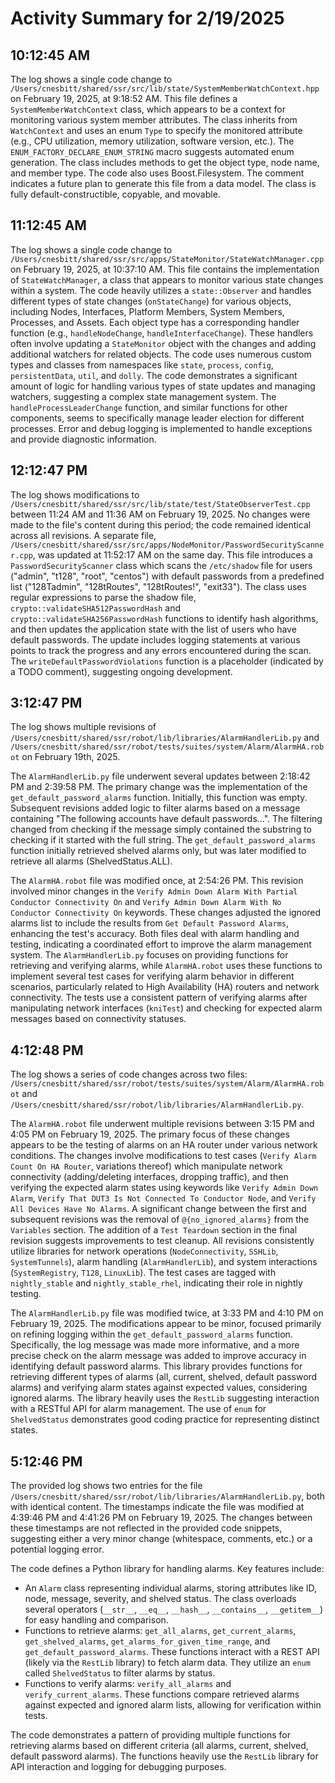 # Activity Summary for 2/19/2025

## 10:12:45 AM
The log shows a single code change to `/Users/cnesbitt/shared/ssr/src/lib/state/SystemMemberWatchContext.hpp` on February 19, 2025, at 9:18:52 AM.  This file defines a `SystemMemberWatchContext` class, which appears to be a context for monitoring various system member attributes.  The class inherits from `WatchContext` and uses an enum `Type` to specify the monitored attribute (e.g., CPU utilization, memory utilization, software version, etc.).  The  `ENUM_FACTORY_DECLARE_ENUM_STRING` macro suggests automated enum generation. The class includes methods to get the object type, node name, and member type. The code also uses Boost.Filesystem.  The comment indicates a future plan to generate this file from a data model.  The class is fully default-constructible, copyable, and movable.


## 11:12:45 AM
The log shows a single code change to `/Users/cnesbitt/shared/ssr/src/apps/StateMonitor/StateWatchManager.cpp` on February 19, 2025, at 10:37:10 AM.  This file contains the implementation of `StateWatchManager`, a class that appears to monitor various state changes within a system.  The code heavily utilizes a `state::Observer` and handles different types of state changes (`onStateChange`) for various objects, including Nodes, Interfaces, Platform Members, System Members, Processes, and Assets. Each object type has a corresponding handler function (e.g., `handleNodeChange`, `handleInterfaceChange`).  These handlers often involve updating a `StateMonitor` object with the changes and adding additional watchers for related objects. The code uses numerous custom types and classes from namespaces like `state`, `process`, `config`, `persistentData`, `util`, and `dolly`.  The code demonstrates a significant amount of logic for handling various types of state updates and managing watchers, suggesting a complex state management system.  The `handleProcessLeaderChange` function, and similar functions for other components, seems to specifically manage leader election for different processes.  Error and debug logging is implemented to handle exceptions and provide diagnostic information.


## 12:12:47 PM
The log shows modifications to `/Users/cnesbitt/shared/ssr/src/lib/state/test/StateObserverTest.cpp` between 11:24 AM and 11:36 AM on February 19, 2025.  No changes were made to the file's content during this period; the code remained identical across all revisions.  A separate file, `/Users/cnesbitt/shared/ssr/src/apps/NodeMonitor/PasswordSecurityScanner.cpp`, was updated at 11:52:17 AM on the same day. This file introduces a `PasswordSecurityScanner` class which scans the `/etc/shadow` file for users ("admin", "t128", "root", "centos") with default passwords from a predefined list ("128Tadmin", "128tRoutes", "128tRoutes!", "exit33").  The class uses regular expressions to parse the shadow file,  `crypto::validateSHA512PasswordHash` and `crypto::validateSHA256PasswordHash` functions to identify hash algorithms, and then updates the application state with the list of users who have default passwords.  The update includes logging statements at various points to track the progress and any errors encountered during the scan.  The `writeDefaultPasswordViolations` function is a placeholder (indicated by a TODO comment), suggesting ongoing development.


## 3:12:47 PM
The log shows multiple revisions of `/Users/cnesbitt/shared/ssr/robot/lib/libraries/AlarmHandlerLib.py` and `/Users/cnesbitt/shared/ssr/robot/tests/suites/system/Alarm/AlarmHA.robot` on February 19th, 2025.

The `AlarmHandlerLib.py` file underwent several updates between 2:18:42 PM and 2:39:58 PM.  The primary change was the implementation of the `get_default_password_alarms` function. Initially, this function was empty.  Subsequent revisions added logic to filter alarms based on a message containing "The following accounts have default passwords...". The filtering changed from checking if the message simply contained the substring to checking if it started with the full string.  The  `get_default_password_alarms` function initially retrieved shelved alarms only, but was later modified to retrieve all alarms (ShelvedStatus.ALL).

The `AlarmHA.robot` file was modified once, at 2:54:26 PM. This revision involved minor changes in the `Verify Admin Down Alarm With Partial Conductor Connectivity On` and `Verify Admin Down Alarm With No Conductor Connectivity On` keywords.  These changes adjusted the ignored alarms list to include the results from `Get Default Password Alarms`, enhancing the test's accuracy.  Both files deal with alarm handling and testing, indicating a coordinated effort to improve the alarm management system.  The `AlarmHandlerLib.py` focuses on providing functions for retrieving and verifying alarms, while `AlarmHA.robot` uses these functions to implement several test cases for verifying alarm behavior in different scenarios, particularly related to High Availability (HA) routers and network connectivity. The tests use a consistent pattern of verifying alarms after manipulating network interfaces (`kniTest`) and checking for expected alarm messages based on connectivity statuses.


## 4:12:48 PM
The log shows a series of code changes across two files: `/Users/cnesbitt/shared/ssr/robot/tests/suites/system/Alarm/AlarmHA.robot` and `/Users/cnesbitt/shared/ssr/robot/lib/libraries/AlarmHandlerLib.py`.

The `AlarmHA.robot` file underwent multiple revisions between 3:15 PM and 4:05 PM on February 19, 2025.  The primary focus of these changes appears to be the testing of alarms on an HA router under various network conditions.  The changes involve modifications to test cases (`Verify Alarm Count On HA Router`, variations thereof) which manipulate network connectivity (adding/deleting interfaces, dropping traffic), and then verifying the expected alarm states using keywords like `Verify Admin Down Alarm`, `Verify That DUT3 Is Not Connected To Conductor Node`, and `Verify All Devices Have No Alarms`.  A significant change between the first and subsequent revisions was the removal of  `@{no_ignored_alarms}` from the `Variables` section.  The addition of a `Test Teardown` section  in the final revision suggests improvements to test cleanup.  All revisions consistently utilize libraries for network operations (`NodeConnectivity`, `SSHLib`, `SystemTunnels`), alarm handling (`AlarmHandlerLib`), and system interactions (`SystemRegistry`, `T128`, `LinuxLib`). The test cases are tagged with `nightly_stable` and `nightly_stable_rhel`, indicating their role in nightly testing.

The `AlarmHandlerLib.py` file was modified twice, at 3:33 PM and 4:10 PM on February 19, 2025. The modifications appear to be minor, focused primarily on refining logging within the `get_default_password_alarms` function. Specifically, the log message was made more informative, and a more precise check on the alarm message was added to improve accuracy in identifying default password alarms.  This library provides functions for retrieving different types of alarms (all, current, shelved, default password alarms) and verifying alarm states against expected values, considering ignored alarms.  The library heavily uses the `RestLib` suggesting interaction with a RESTful API for alarm management.  The use of `enum` for `ShelvedStatus` demonstrates good coding practice for representing distinct states.


## 5:12:46 PM
The provided log shows two entries for the file `/Users/cnesbitt/shared/ssr/robot/lib/libraries/AlarmHandlerLib.py`, both with identical content.  The timestamps indicate the file was modified at 4:39:46 PM and 4:41:26 PM on February 19, 2025. The changes between these timestamps are not reflected in the provided code snippets, suggesting either a very minor change (whitespace, comments, etc.) or a potential logging error.


The code defines a Python library for handling alarms. Key features include:

*   An `Alarm` class representing individual alarms, storing attributes like ID, node, message, severity, and shelved status.  The class overloads several operators (`__str__`, `__eq__`, `__hash__`, `__contains__`, `__getitem__`) for easy handling and comparison.
*   Functions to retrieve alarms: `get_all_alarms`, `get_current_alarms`, `get_shelved_alarms`, `get_alarms_for_given_time_range`, and `get_default_password_alarms`.  These functions interact with a REST API (likely via the `RestLib` library) to fetch alarm data.  They utilize an `enum` called `ShelvedStatus` to filter alarms by status.
*   Functions to verify alarms: `verify_all_alarms` and `verify_current_alarms`. These functions compare retrieved alarms against expected and ignored alarm lists, allowing for verification within tests.

The code demonstrates a pattern of providing multiple functions for retrieving alarms based on different criteria (all alarms, current, shelved, default password alarms).  The functions heavily use the `RestLib` library for API interaction and logging for debugging purposes.
